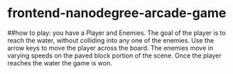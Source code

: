 frontend-nanodegree-arcade-game
===============================


##how to play:
you have a Player and Enemies.
The goal of the player is to reach the water, without colliding into any one of the enemies.
Use the arrow keys to move the player across the board.
The enemies move in varying speeds on the paved block portion of the scene.
Once the player reaches the water the game is won.
